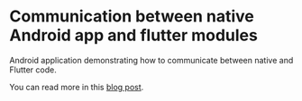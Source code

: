 # Communication between native Android app and flutter modules

Android application demonstrating how to communicate between native and Flutter code.

You can read more in this [blog post](https://deremakif.medium.com/flutter-module-in-android-app-91ba0157f51b).
